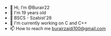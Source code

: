 - 👋 Hi, I’m @Burair22
- 👀 I'm 19 years old
- 🏫 BSCS - Szabist'28
- 🌱 I'm currently working on C and C++
- 📫 How to reach me burairzaidi100@gmail.com
<!---
Burair22/Burair22 is a ✨ special ✨ repository because its `README.md` (this file) appears on your GitHub profile.
You can click the Preview link to take a look at your changes.
--->
